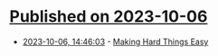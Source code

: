 # [Published on 2023-10-06](index.md)

* [2023-10-06, 14:46:03](https://lobste.rs/s/6gycoi/making_hard_things_easy) - [Making Hard Things Easy](https://jvns.ca/blog/2023/10/06/new-talk--making-hard-things-easy/)
